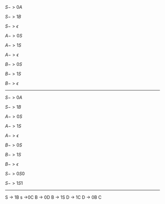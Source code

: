 $S -> 0A$

$S -> 1B$

$S -> \epsilon$

$A -> 0S$

$A -> 1S$

$A -> \epsilon$

$B -> 0S$

$B -> 1S$

$B -> \epsilon$


----
$S -> 0A$

$S -> 1B$

$A -> 0S$

$A -> 1S$

$A -> \epsilon$

$B -> 0S$

$B -> 1S$

$B -> \epsilon$

$S -> 0S0$

$S -> 1S1$



----

S -> 1B
s ->0C
B -> 0D
B -> 1S
D -> 1C
D -> 0B
C


